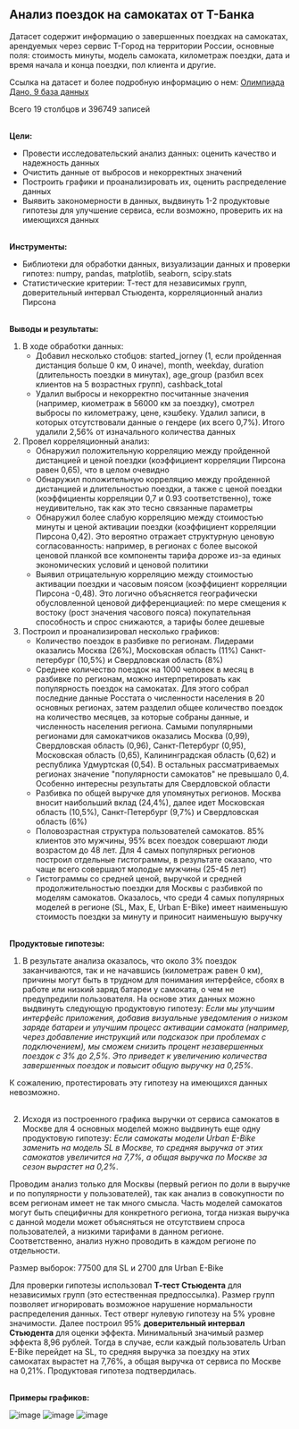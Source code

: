 ## Анализ поездок на самокатах от Т-Банка
Датасет содержит информацию о завершенных поездках на самокатах, арендуемых через сервис Т-Город на территории России, основные поля: стоимость минуты, модель самоката, километраж поездки, дата и время начала и конца поездки, пол клиента и другие.

Ссылка на датасет и более подробную информацию о нем: [Олимпиада Дано, 9 база данных](https://dano.hse.ru/data2024)

Всего 19 столбцов и 396749 записей
<br><br>

**Цели:**
- Провести исследовательский анализ данных: оценить качество и надежность данных
- Очистить данные от выбросов и некорректных значений
- Построить графики и проанализировать их, оценить распределение данных
- Выявить закономерности в данных, выдвинуть 1-2 продуктовые гипотезы для улучшение сервиса, если возможно, проверить их на имеющихся данных
<br><br>

**Инструменты:**
- Библиотеки для обработки данных, визуализации данных и проверки гипотез: numpy, pandas, matplotlib, seaborn, scipy.stats
- Статистические критерии: Т-тест для независимых групп, доверительный интервал Стьюдента, корреляционный анализ Пирсона
<br><br>

**Выводы и результаты:**
1) В ходе обработки данных:
    - Добавил несколько стобцов: started_jorney (1, если пройденная дистанция больше 0 км, 0 иначе), month, weekday, duration (длительность поездки в минутах), age_group (разбил всех клиентов на 5 возрастных групп), cashback_total
    - Удалил выбросы и некорректно посчитанные значения (например, киометраж в 56000 км за поездку), смотрел выбросы по километражу, цене, кэшбеку. Удалил записи, в которых отсутствовали данные о гендере (их всего 0,7%). Итого удалили 2,56% от изначального количества данных
2) Провел корреляционный анализ:
   - Обнаружил положительную корреляцию между пройденной дистанцией и ценой поездки (коэффициент корреляции Пирсона равен 0,65), что в целом очевидно
   - Обнаружил положительную корреляцию между пройденной дистанцией и длительностью поездки, а также с ценой поездки (коэффициенты корреляции 0,7 и 0.93 соответственно), тоже неудивительно, так как это тесно связанные параметры
   - Обнаружил более слабую корреляцию между стоимостью минуты и ценой активации поездки (коэффициент корреляции Пирсона 0,42). Это вероятно отражает структурную ценовую согласованность: например, в регионах с более высокой ценовой планкой все компоненты тарифа дороже из-за единых экономических условий и ценовой политики
   - Выявил отрицательную корреляцию между стоимостью активации поездки и часовым поясом (коэффициент корреляции Пирсона -0,48). Это логично объясняется географически обусловленной ценовой дифференциацией: по мере смещения к востоку (рост значения часового пояса) покупательная способность и спрос снижаются, а тарифы более дешевые
3) Построил и проанализировал несколько графиков:
   - Количество поездок в разбивке по регионам. Лидерами оказались Москва (26%), Московская область (11%) Санкт-петербург (10,5%) и Свердловская область (8%)
   - Среднее количество поездок на 1000 человек в месяц в разбивке по регионам, можно интерпретировать как популярность поездок на самокатах. Для этого собрал последние данные Росстата о численности населения в 20 основных регионах, затем разделил общее количество поездок на количество месяцев, за которые собраны данные, и численность населения региона. Самыми популярными регионами для самокатчиков оказались Москва (0,99), Свердловская область (0,96), Санкт-Петербург (0,95), Московская область (0,65), Калининградская область (0,62) и республика Удмуртская (0,54). В остальных рассматриваемых регионах значение "популярности самокатов" не превышало 0,4. Особенно интересны результаты для Свердловской области
   - Разбивка по общей выручке для упомянутых регионов. Москва вносит наибольший вклад (24,4%), далее идет Московская область (10,5%), Санкт-Петербург (9,7%) и Свердловская область (6%)
   - Половозрастная структура пользователей самокатов. 85% клиентов это мужчины, 95% всех поездок совершают люди возрастом до 48 лет. Для 4 самых популярных регионов построил отдельные гистограммы, в результате оказало, что чаще всего совершают молодые мужчины (25-45 лет)
   - Гистограммы со средней ценой, выручкой и средней продолжительностью поездки для Москвы с разбивкой по моделям самокатов. Оказалось, что среди 4 самых популярных моделей в регионе (SL, Max, E, Urban E-Bike) имеет наименьшую стоимость поездки за минуту и приносит наименьшую выручку
<br><br>

**Продуктовые гипотезы:**
1) В результате анализа оказалось, что около 3% поездок заканчиваются, так и не начавшись (километраж равен 0 км), причины могут быть в трудном для понимания интерфейсе, сбоях в работе или низкий заряд батареи у самоката, о чем не предупредили пользователя. На основе этих данных можно выдвинуть следующую продуктовую гипотезу: *Если мы улучшим интерфейс приложения, добавив визуальные уведомления о низком заряде батареи и улучшим процесс активации самоката (например, через добавление инструкций или подсказок при проблемах с подключением), мы сможем снизить процент незавершенных поездок с 3% до 2,5%. Это приведет к увеличению количества завершенных поездок и повысит общую выручку на 0,25%.*

К сожалению, протестировать эту гипотезу на имеющихся данных невозможно.
<br><br>

2) Исходя из построенного графика выручки от сервиса самокатов в Москве для 4 основных моделей можно выдвинуть еще одну продуктовую гипотезу: *Если самокаты модели Urban E-Bike заменить на модель SL в Москве, то средняя выручка от этих самокатов увеличится на 7,7%, а общая выручка по Москве за сезон вырастет на 0,2%*.

Проводим анализ только для Москвы (первый регион по доли в выручке и по популярности у пользователей), так как анализ в совокупности по всем регионам имеет не так много смысла. Часть моделей самокатов могут быть специфичны для конкретного региона, тогда низкая выручка с данной модели может объясняться не отсутствием спроса пользователей, а низкими тарифами в данном регионе. Соответственно, анализ нужно проводить в каждом регионе по отдельности.

Размер выборок: 77500 для SL и 2700 для Urban E-Bike

Для проверки гипотезы использовал **Т-тест Стьюдента** для независимых групп (это естественная предпоссылка). Размер групп позволяет игнорировать возможное нарушение нормальности распределения данных. Тест отверг нулевую гипотезу на 5% уровне значимости. Далее построил 95% **доверительный интервал Стьюдента** для оценки эффекта. Минимальный значимый размер эффекта 8,96 рублей. Тогда в случае, если каждый пользователь Urban E-Bike перейдет на SL, то средняя выручка за поездку на этих самокатах вырастет на 7,76%, а общая выручка от сервиса по Москве на 0,21%. Продуктовая гипотеза подтвердилась.
<br><br>

**Примеры графиков:**

![image](https://github.com/user-attachments/assets/f24f772b-b125-4b35-b793-d302f1cc3987)
![image](https://github.com/user-attachments/assets/64496fec-ae95-46c9-92cb-9c45ac33a63c)
![image](https://github.com/user-attachments/assets/b29e3c2d-c37e-4759-9ef4-dd13e1dcb024)


